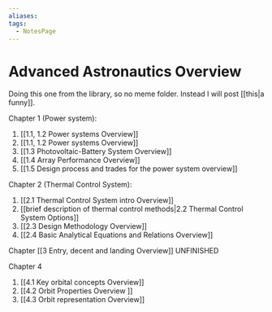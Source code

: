 ```yaml
---
aliases: 
tags:
  - NotesPage
---
```


# Advanced Astronautics Overview

Doing this one from the library, so no meme folder. Instead I will post [[this|a funny]].

Chapter 1 (Power system):
1) [[1.1, 1.2 Power systems Overview]]
2) [[1.1, 1.2 Power systems Overview]]
3) [[1.3 Photovoltaic-Battery System Overview]]
4) [[1.4 Array Performance Overview]]
5) [[1.5 Design process and trades for the power system overview]]

Chapter 2 (Thermal Control System):
1) [[2.1 Thermal Control System intro Overview]]
2) [[brief description of thermal control methods|2.2 Thermal Control System Options]]
3) [[2.3 Design Methodology Overview]]
4) [[2.4 Basic Analytical Equations and Relations Overview]]

Chapter [[3 Entry, decent and landing Overview]] UNFINISHED

Chapter 4
1) [[4.1 Key orbital concepts Overview]]
2) [[4.2 Orbit Properties Overview ]]
3) [[4.3 Orbit representation Overview]]

